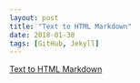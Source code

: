 ```yaml
---
layout: post
title: "Text to HTML Markdown"
date: 2018-01-30
tags: [GitHub, Jekyll]
---
```


[Text to HTML Markdown](http://packetlife.net/media/library/16/Markdown.pdf)
